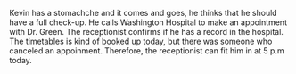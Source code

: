Kevin has a stomachche and it comes and goes, he thinks that he should have a full check-up. He calls Washington Hospital to make an appointment with Dr. Green. 
The receptionist confirms if he has a record in the hospital. The timetables is kind of booked up today, but there was someone who canceled an appoinment.
Therefore, the receptionist can fit him in at 5 p.m today.

